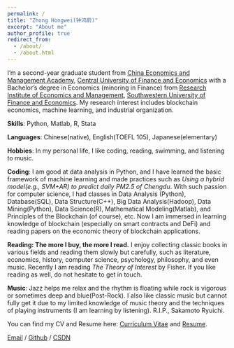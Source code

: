 ```yaml
---
permalink: /
title: "Zhong Hongwei(钟鸿蔚)"
excerpt: "About me"
author_profile: true
redirect_from: 
  - /about/
  - /about.html
---
```


I’m a second-year graduate student from [China Economics and Management Academy](http://cema.cufe.edu.cn/), [Central University of Finance and Economics](https://www.cufe.edu.cn/) with a Bachelor’s degree in Economics (minoring in Finance) from [Research Institute of Economics and Management](https://riem.swufe.edu.cn/), [Southwestern University of Finance and Economics](https://www.swufe.edu.cn/). My research interest includes blockchain economics, machine learning, and industrial organization.

**Skills**: Python, Matlab, R, Stata

**Languages**: Chinese(native), English(TOEFL 105), Japanese(elementary)

**Hobbies**: In my personal life, I like coding, reading, swimming, and listening to music.

**Coding**: I am good at data analysis in Python, and I have learned the basic framework of machine learning and made practices such as *Using a hybrid model(e.g., SVM+AR) to predict daily PM2.5 of Chengdu*. With such passion for computer science, I had classes in Data Analysis (Python), Database(SQL), Data Structure(C++), Big Data Analysis(Hadoop), Data Mining(Python), Data Science(R), Mathematical Modeling(Matlab), and Principles of the Blockchain (of course), etc. Now I am immersed in learning knowledge of blockchain (especially on smart contracts and DeFi) and reading papers on the economic theory of blockchain applications.

**Reading: The more I buy, the more I read.** I enjoy collecting classic books in various fields and reading them slowly but carefully, such as literature, economics, history, computer science, psychology, philosophy, and even music. Recently I am reading *The Theory of Interest* by Fisher. If you like reading as well, do not hesitate to get in touch.

**Music**: Jazz helps me relax and the rhythm is floating while rock is vigorous or sometimes deep and blue(Post-Rock). I also like classic music but cannot fully get it due to my limited knowledge of music theory and the techniques of playing instruments (I am learning by listening). R.I.P., Sakamoto Ryuichi.


You can find my CV and Resume here: [Curriculum Vitae](../assets/Curriculum_Vitae.pdf) and [Resume](../assets/Resume.pdf).

[Email](mailto:zhonghongwei@email.cufe.edu.cn) / [Github](https://github.com/CHNzhonghongwei) / [CSDN](https://blog.csdn.net/weixin_43108468?type=blog)

